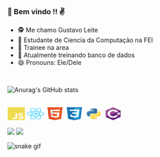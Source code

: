 ### 👋 Bem vindo !! ✌


- 🕵️‍ Me chamo Gustavo Leite
- 📘 Estudante de Ciencia da Computação na FEI
- 🔭 Trainee na area
- 🌱 Atualmente treinando banco de dados
- 😄 Pronouns: Ele/Dele

<br>

![Anurag's GitHub stats](https://github-readme-stats.vercel.app/api?username=guthaluthaa&show_icons=true&theme=nightowl    )


<div style="display: inline_block"><br>
  <img align="center" alt="Rafa-Js" height="30" width="40" src="https://raw.githubusercontent.com/devicons/devicon/master/icons/javascript/javascript-plain.svg">

  <img align="center" alt="Gt-React" height="30" width="40" src="https://raw.githubusercontent.com/devicons/devicon/master/icons/react/react-original.svg">
  <img align="center" alt="Gt-HTML" height="30" width="40" src="https://raw.githubusercontent.com/devicons/devicon/master/icons/html5/html5-original.svg">
  <img align="center" alt="Gt-CSS" height="30" width="40" src="https://raw.githubusercontent.com/devicons/devicon/master/icons/css3/css3-original.svg">
  <img align="center" alt="Gt-Python" height="30" width="40" src="https://raw.githubusercontent.com/devicons/devicon/master/icons/python/python-original.svg">
  <img align="center" alt="Gt-Csharp" height="30" width="40" src="https://raw.githubusercontent.com/devicons/devicon/master/icons/csharp/csharp-original.svg">

</div>
<br>
<div> 
    <a href = "mailto: guthalutha0@gmail.com"><img src="https://img.shields.io/badge/-Gmail-%23333?style=for-the-badge&logo=gmail&logoColor=white" target="_blank"></a>
  <a href="https://www.linkedin.com/in/gustavo-leite-9b305a20a/" target="_blank"><img src="https://img.shields.io/badge/-LinkedIn-%230077B5?style=for-the-badge&logo=linkedin&logoColor=white" target="_blank"></a> 
  
  
![snake gif](https://github.com/guthaluthaa/guthaluthaa/blob/output/github-contribution-grid-snake.gif)

</div>


